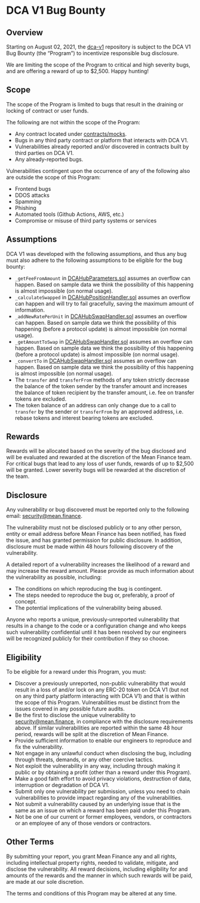 # DCA V1 Bug Bounty

## Overview

Starting on August 02, 2021, the [dca-v1](https://github.com/mean-finance/dca-v1) repository is subject to the DCA V1 Bug Bounty (the “Program”) to incentivize responsible bug disclosure.

We are limiting the scope of the Program to critical and high severity bugs, and are offering a reward of up to $2,500. Happy hunting!

## Scope

The scope of the Program is limited to bugs that result in the draining or locking of contract or user funds.

The following are not within the scope of the Program:

- Any contract located under [contracts/mocks](./contracts/mocks).
- Bugs in any third party contract or platform that interacts with DCA V1.
- Vulnerabilities already reported and/or discovered in contracts built by third parties on DCA V1.
- Any already-reported bugs.

Vulnerabilities contingent upon the occurrence of any of the following also are outside the scope of this Program:

- Frontend bugs
- DDOS attacks
- Spamming
- Phishing
- Automated tools (Github Actions, AWS, etc.)
- Compromise or misuse of third party systems or services

## Assumptions

DCA V1 was developed with the following assumptions, and thus any bug must also adhere to the following assumptions
to be eligible for the bug bounty:

- `_getFeeFromAmount` in [DCAHubParameters.sol](./contracts/DCAHub/DCAHubParameters.sol) assumes an overflow can happen. Based on sample data we think the possibility of this happening is almost impossible (on normal usage).
- `_calculateSwapped` in [DCAHubPositionHandler.sol](./contracts/DCAHub/DCAHubPositionHandler.sol) assumes an overflow can happen and will try to fail gracefully, saving the maximum amount of information.
- `_addNewRatePerUnit` in [DCAHubSwapHandler.sol](./contracts/DCAHub/DCAHubSwapHandler.sol) assumes an overflow can happen. Based on sample data we think the possibility of this happening (before a protocol update) is almost impossible (on normal usage).
- `_getAmountToSwap` in [DCAHubSwapHandler.sol](./contracts/DCAHub/DCAHubSwapHandler.sol) assumes an overflow can happen. Based on sample data we think the possibility of this happening (before a protocol update) is almost impossible (on normal usage).
- `_convertTo` in [DCAHubSwapHandler.sol](./contracts/DCAHub/DCAHubSwapHandler.sol) assumes an overflow can happen. Based on sample data we think the possibility of this happening is almost impossible (on normal usage).
- The `transfer` and `transferFrom` methods of any token strictly decrease the balance of the token sender by the transfer amount and increases the balance of token recipient by the transfer amount, i.e. fee on transfer tokens are excluded.
- The token balance of an address can only change due to a call to `transfer` by the sender or `transferFrom` by an approved address, i.e. rebase tokens and interest bearing tokens are excluded.

## Rewards

Rewards will be allocated based on the severity of the bug disclosed and will be evaluated and rewarded at the discretion of the Mean Finance team. For critical bugs that lead to any loss of user funds, rewards of up to $2,500 will be granted. Lower severity bugs will be rewarded at the discretion of the team.

## Disclosure

Any vulnerability or bug discovered must be reported only to the following email: [security@mean.finance](mailto:security@mean.finance).

The vulnerability must not be disclosed publicly or to any other person, entity or email address before Mean Finance has been notified, has fixed the issue, and has granted permission for public disclosure. In addition, disclosure must be made within 48 hours following discovery of the vulnerability.

A detailed report of a vulnerability increases the likelihood of a reward and may increase the reward amount. Please provide as much information about the vulnerability as possible, including:

- The conditions on which reproducing the bug is contingent.
- The steps needed to reproduce the bug or, preferably, a proof of concept.
- The potential implications of the vulnerability being abused.

Anyone who reports a unique, previously-unreported vulnerability that results in a change to the code or a configuration change and who keeps such vulnerability confidential until it has been resolved by our engineers will be recognized publicly for their contribution if they so choose.

## Eligibility

To be eligible for a reward under this Program, you must:

- Discover a previously unreported, non-public vulnerability that would result in a loss of and/or lock on any ERC-20 token on DCA V1 (but not on any third party platform interacting with DCA V1) and that is within the scope of this Program. Vulnerabilities must be distinct from the issues covered in any possible future audits.
- Be the first to disclose the unique vulnerability to [security@mean.finance](mailto:security@mean.finance), in compliance with the disclosure requirements above. If similar vulnerabilities are reported within the same 48 hour period, rewards will be split at the discretion of Mean Finance.
- Provide sufficient information to enable our engineers to reproduce and fix the vulnerability.
- Not engage in any unlawful conduct when disclosing the bug, including through threats, demands, or any other coercive tactics.
- Not exploit the vulnerability in any way, including through making it public or by obtaining a profit (other than a reward under this Program).
- Make a good faith effort to avoid privacy violations, destruction of data, interruption or degradation of DCA V1.
- Submit only one vulnerability per submission, unless you need to chain vulnerabilities to provide impact regarding any of the vulnerabilities.
- Not submit a vulnerability caused by an underlying issue that is the same as an issue on which a reward has been paid under this Program.
- Not be one of our current or former employees, vendors, or contractors or an employee of any of those vendors or contractors.

## Other Terms

By submitting your report, you grant Mean Finance any and all rights, including intellectual property rights, needed to validate, mitigate, and disclose the vulnerability. All reward decisions, including eligibility for and amounts of the rewards and the manner in which such rewards will be paid, are made at our sole discretion.

The terms and conditions of this Program may be altered at any time.
